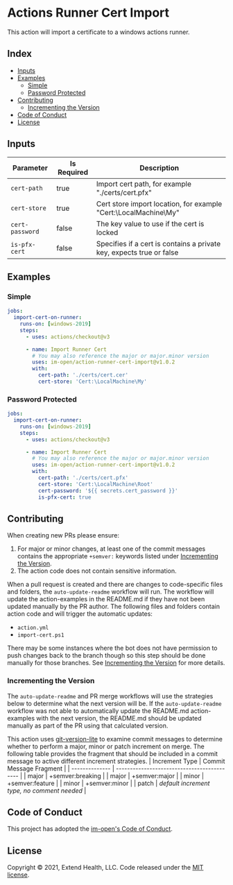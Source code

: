 # Actions Runner Cert Import

This action will import a certificate to a windows actions runner.

## Index <!-- omit in toc -->

- [Inputs](#inputs)
- [Examples](#examples)
  - [Simple](#simple)
  - [Password Protected](#password-protected)
- [Contributing](#contributing)
  - [Incrementing the Version](#incrementing-the-version)
- [Code of Conduct](#code-of-conduct)
- [License](#license)

## Inputs

| Parameter       | Is Required | Description                                                          |
| --------------- | ----------- | -------------------------------------------------------------------- |
| `cert-path`     | true        | Import cert path, for example "./certs/cert.pfx\"                    |
| `cert-store`    | true        | Cert store import location, for example "Cert:\LocalMachine\My"      |
| `cert-password` | false       | The key value to use if the cert is locked                           |
| `is-pfx-cert`   | false       | Specifies if a cert is contains a private key, expects true or false |

## Examples

### Simple

```yml
jobs:
  import-cert-on-runner:
    runs-on: [windows-2019]
    steps:
      - uses: actions/checkout@v3

      - name: Import Runner Cert
        # You may also reference the major or major.minor version
        uses: im-open/action-runner-cert-import@v1.0.2
        with:
          cert-path: './certs/cert.cer'
          cert-store: 'Cert:\LocalMachine\My'
```

### Password Protected

```yml
jobs:
  import-cert-on-runner:
    runs-on: [windows-2019]
    steps:
      - uses: actions/checkout@v3

      - name: Import Runner Cert
        # You may also reference the major or major.minor version
        uses: im-open/action-runner-cert-import@v1.0.2
        with:
          cert-path: './certs/cert.pfx'
          cert-store: 'Cert:\LocalMachine\Root'
          cert-password: '${{ secrets.cert_password }}'
          is-pfx-cert: true
```

## Contributing

When creating new PRs please ensure:

1. For major or minor changes, at least one of the commit messages contains the appropriate `+semver:` keywords listed under [Incrementing the Version](#incrementing-the-version).
1. The action code does not contain sensitive information.

When a pull request is created and there are changes to code-specific files and folders, the `auto-update-readme` workflow will run.  The workflow will update the action-examples in the README.md if they have not been updated manually by the PR author. The following files and folders contain action code and will trigger the automatic updates:

- `action.yml`
- `import-cert.ps1`

There may be some instances where the bot does not have permission to push changes back to the branch though so this step should be done manually for those branches. See [Incrementing the Version](#incrementing-the-version) for more details.

### Incrementing the Version

The `auto-update-readme` and PR merge workflows will use the strategies below to determine what the next version will be.  If the `auto-update-readme` workflow was not able to automatically update the README.md action-examples with the next version, the README.md should be updated manually as part of the PR using that calculated version.

This action uses [git-version-lite] to examine commit messages to determine whether to perform a major, minor or patch increment on merge. The following table provides the fragment that should be included in a commit message to active different increment strategies.
| Increment Type | Commit Message Fragment |
| -------------- | ------------------------------------------- |
| major | +semver:breaking |
| major | +semver:major |
| minor | +semver:feature |
| minor | +semver:minor |
| patch          | *default increment type, no comment needed* |

## Code of Conduct

This project has adopted the [im-open's Code of Conduct](https://github.com/im-open/.github/blob/master/CODE_OF_CONDUCT.md).

## License

Copyright &copy; 2021, Extend Health, LLC. Code released under the [MIT license](LICENSE).

[git-version-lite]: https://github.com/im-open/git-version-lite
